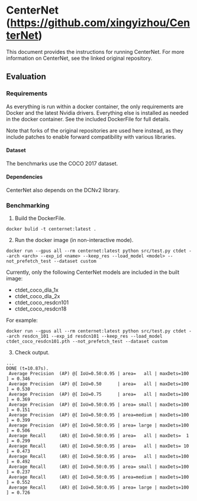 # CenterNet (https://github.com/xingyizhou/CenterNet)
This document provides the instructions for running CenterNet.
For more information on CenterNet, see the linked original repository.

## Evaluation

### Requirements
As everything is run within a docker container, the only requirements are Docker and the latest Nvidia drivers. Everything else is installed as needed in the docker container. See the included DockerFile for full details.

Note that forks of the original repositories are used here instead, as they include patches to enable forward compatibility with various libraries.

#### Dataset
The benchmarks use the COCO 2017 dataset.

#### Dependencies
CenterNet also depends on the DCNv2 library.

### Benchmarking
1. Build the DockerFile.
```
docker bulid -t centernet:latest .
```

2. Run the docker image (in non-interactive mode).
```
docker run --gpus all --rm centernet:latest python src/test.py ctdet --arch <arch> --exp_id <name> --keep_res --load_model <model> --not_prefetch_test --dataset custom
```

Currently, only the following CenterNet models are included in the built image:
 - ctdet_coco_dla_1x
 - ctdet_coco_dla_2x
 - ctdet_coco_resdcn101
 - ctdet_coco_resdcn18

For example:
```
docker run --gpus all --rm centernet:latest python src/test.py ctdet --arch resdcn_101 --exp_id resdcn101 --keep_res --load_model ctdet_coco_resdcn101.pth --not_prefetch_test --dataset custom
```

3. Check output.
```
...
DONE (t=10.87s).
 Average Precision  (AP) @[ IoU=0.50:0.95 | area=   all | maxDets=100 ] = 0.346
 Average Precision  (AP) @[ IoU=0.50      | area=   all | maxDets=100 ] = 0.530
 Average Precision  (AP) @[ IoU=0.75      | area=   all | maxDets=100 ] = 0.369
 Average Precision  (AP) @[ IoU=0.50:0.95 | area= small | maxDets=100 ] = 0.151
 Average Precision  (AP) @[ IoU=0.50:0.95 | area=medium | maxDets=100 ] = 0.399
 Average Precision  (AP) @[ IoU=0.50:0.95 | area= large | maxDets=100 ] = 0.506
 Average Recall     (AR) @[ IoU=0.50:0.95 | area=   all | maxDets=  1 ] = 0.299
 Average Recall     (AR) @[ IoU=0.50:0.95 | area=   all | maxDets= 10 ] = 0.473
 Average Recall     (AR) @[ IoU=0.50:0.95 | area=   all | maxDets=100 ] = 0.492
 Average Recall     (AR) @[ IoU=0.50:0.95 | area= small | maxDets=100 ] = 0.237
 Average Recall     (AR) @[ IoU=0.50:0.95 | area=medium | maxDets=100 ] = 0.552
 Average Recall     (AR) @[ IoU=0.50:0.95 | area= large | maxDets=100 ] = 0.726
```
